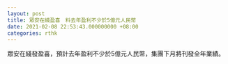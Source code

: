 ```yaml
---
layout: post
title: 眾安在綫盈喜　料去年盈利不少於5億元人民幣
date: 2021-02-08 22:53:43.000000000 +08:00
categories: rthk
---
```


眾安在綫發盈喜，預計去年盈利不少於5億元人民幣，集團下月將刊發全年業績。
